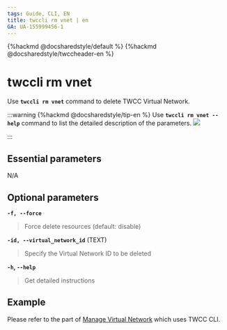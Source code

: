 ```yaml
---
tags: Guide, CLI, EN
title: twccli rm vnet | en
GA: UA-155999456-1
---
```


{%hackmd @docsharedstyle/default %}
{%hackmd @docsharedstyle/twccheader-en %}

# twccli rm vnet

Use **`twccli rm vnet`** command to delete TWCC Virtual Network. 

:::warning
{%hackmd @docsharedstyle/tip-en %}
Use **`twccli rm vnet --help`** command to list the detailed description of the parameters.
![](https://cos.twcc.ai/SYS-MANUAL/uploads/upload_1be376a5819fbaa720781d152cf83a73.png)

:::

## Essential parameters

N/A

## Optional parameters


**`-f, --force`** 
> Force delete resources (default: disable)

**`-id, --virtual_network_id`** (TEXT)
> Specify the Virtual Network ID to be deleted

**`-h`, `--help`**
> Get detailed instructions

## Example

Please refer to the part of [Manage Virtual Network](https://man.twcc.ai/@twccdocs/doc-vcs-main-en/https%3A%2F%2Fman.twcc.ai%2F%40twccdocs%2Fguide-vcs-vnw-en#%E7%AE%A1%E7%90%86%E8%99%9B%E6%93%AC%E7%B6%B2%E8%B7%AF) which uses TWCC CLI.
